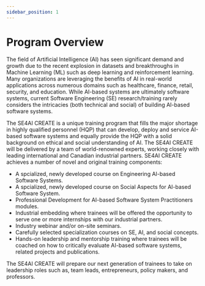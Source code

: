 ```yaml
---
sidebar_position: 1
---
```


# Program Overview

The field of Artificial Intelligence (AI) has seen significant demand and growth due to the recent explosion in
datasets and breakthroughs in Machine Learning (ML) such as deep learning and reinforcement learning. Many
organizations are leveraging the benefits of AI in real-world applications across numerous domains such as
healthcare, finance, retail, security, and education. While AI-based systems are ultimately software systems,
current Software Engineering (SE) research/training rarely considers the intricacies (both technical and social)
of building AI-based software systems.

The SE4AI CREATE is a unique training program that fills the major shortage in highly qualified
personnel (HQP) that can develop, deploy and service AI-based software systems and equally provide the HQP
with a solid background on ethical and social understanding of AI. The SE4AI CREATE will be delivered by a team
of world-renowned experts, working closely with leading international and Canadian industrial partners.
SE4AI CREATE achieves a number of novel and original training components:

- A spcialized, newly developed course on Engineering AI-based Software Systems.
- A spcialized, newly developed course on Social Aspects for AI-based Software System.
- Professional Development for AI-based Software System Practitioners modules.
- Industrial embedding where trainees will be offered the opportunity to serve one or more internships with our industrial partners.
- Industry webinar and/or on-site seminars.
- Carefully selected specialization courses on SE, AI, and social concepts.
- Hands-on leadership and mentorship training where trainees will be coached on how to critically evaluate AI-based software systems, related projects and publications.

The SE4AI CREATE will prepare our next generation of trainees to take on leadership roles such as, team leads, entrepreneurs, policy makers, and professors.

